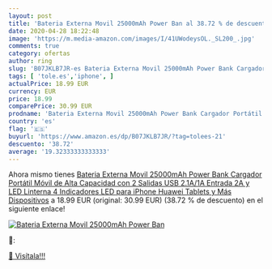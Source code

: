 ```yaml
---
layout: post
title: 'Bateria Externa Movil 25000mAh Power Ban al 38.72 % de descuento'
date: 2020-04-28 18:22:48
image: 'https://m.media-amazon.com/images/I/41UWodeysOL._SL200_.jpg'
comments: true
category: ofertas
author: ring
slug: 'B07JKLB7JR-es Bateria Externa Movil 25000mAh Power Bank Cargador...'
tags: [ 'tole.es','iphone', ]
actualPrice: 18.99 EUR
currency: EUR
price: 18.99
comparePrice: 30.99 EUR
prodname: 'Bateria Externa Movil 25000mAh Power Bank Cargador Portátil Móvil de Alta Capacidad con 2 Salidas USB 2.1A/1A Entrada 2A y LED Linterna 4 Indicadores LED para iPhone Huawei Tablets y Más Dispositivos'
country: 'es'
flag: '🇪🇸'
buyurl: 'https://www.amazon.es/dp/B07JKLB7JR/?tag=tolees-21'
descuento: '38.72'
average: '19.32333333333333'
---
```


Ahora mismo tienes [Bateria Externa Movil 25000mAh Power Bank Cargador Portátil Móvil de Alta Capacidad con 2 Salidas USB 2.1A/1A Entrada 2A y LED Linterna 4 Indicadores LED para iPhone Huawei Tablets y Más Dispositivos](https://www.amazon.es/dp/B07JKLB7JR/?tag=tolees-21) a 18.99 EUR (original: 30.99 EUR) (38.72 %  de descuento) en el siguiente enlace!

[![Bateria Externa Movil 25000mAh Power Ban](https://m.media-amazon.com/images/I/41UWodeysOL._SL200_.jpg)](https://www.amazon.es/dp/B07JKLB7JR/?tag=tolees-21)

🔎:


[🛒 Visítala!!!](https://www.amazon.es/dp/B07JKLB7JR/?tag=tolees-21)

